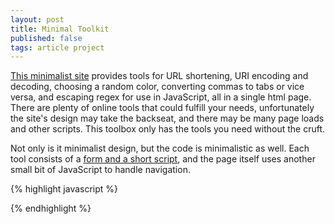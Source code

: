 ```yaml
---
layout: post
title: Minimal Toolkit
published: false
tags: article project
---
```


[This minimalist site](http://tools.jkirchartz.com/) provides tools for URL shortening, URI encoding and decoding, choosing a random color, converting commas to tabs or vice versa, and escaping regex for use in JavaScript, all in a single html page.
There are plenty of online tools that could fulfill your needs, unfortunately the site's design may take the backseat, and there may be many page loads and other scripts. This toolbox only has the tools you need without the cruft.
<!--more-->

Not only is it minimalist design, but the code is minimalistic as well.
Each tool consists of a [form and a short script](view-source:http://tools.jkirchartz.com/), and the page itself uses another small bit of JavaScript to handle navigation.

{% highlight javascript %}

{% endhighlight %}












